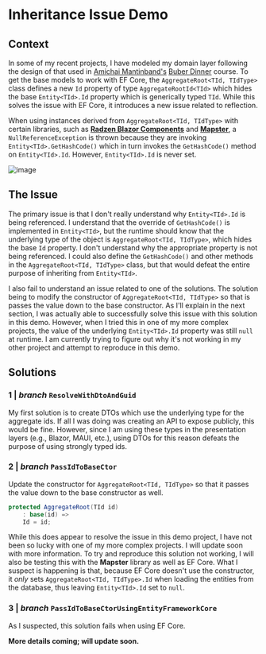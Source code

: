 # Inheritance Issue Demo

## Context

In some of my recent projects, I have modeled my domain layer following the design of that used
in [Amichai Mantinband's](https://x.com/amantinband) [Buber Dinner](https://youtube.com/playlist?list=PLzYkqgWkHPKBcDIP5gzLfASkQyTdy0t4k&si=YlTOUo812NxGpUCP)
course. To get the base models to work with EF Core, the `AggregateRoot<TId, TIdType>` class defines a new `Id` property of type `AggregateRootId<TId>` which
hides the base `Entity<TId>.Id` property which is generically typed `TId`. While this solves the issue with EF Core, it introduces a new issue related to
reflection.

When using instances derived from `AggregateRoot<TId, TIdType>` with certain libraries, such as **[Radzen Blazor Components](https://blazor.radzen.com/docs/)**
and **[Mapster](https://github.com/MapsterMapper/Mapster)**, a `NullReferenceException` is thrown because they are invoking `Entity<TId>.GetHashCode()`
which in turn invokes the `GetHashCode()` method on `Entity<TId>.Id`. However, `Entity<TId>.Id` is never set.

![image](https://github.com/JustinErdmier/InheritanceIssueDemo/assets/48148443/63ec5452-9e5a-45e6-be38-57997849bab7)

## The Issue

The primary issue is that I don't really understand why `Entity<TId>.Id` is being referenced. I understand that the override of `GetHashCode()` is
implemented in `Entity<TId>`, but the runtime should know that the underlying type of the object is `AggregateRoot<TId, TIdType>`, which hides the base `Id`
property. I don't understand why the appropriate property is not being referenced. I could also define the `GetHashCode()` and other methods in the
`AggregateRoot<TId, TIdType>` class, but that would defeat the entire purpose of inheriting from `Entity<TId>`.

I also fail to understand an issue related to one of the solutions. The solution being to modify the constructor of `AggregateRoot<TId, TIdType>` so that is
passes the value down to the base constructor. As I'll explain in the next section, I was actually able to successfully solve this issue with this solution
in this demo. However, when I tried this in one of my more complex projects, the value of the underlying `Entity<TId>.Id` property was still `null` at
runtime. I am currently trying to figure out why it's not working in my other project and attempt to reproduce in this demo.

## Solutions

### 1 | _branch_ `ResolveWithDtoAndGuid`

My first solution is to create DTOs which use the underlying type for the aggregate ids. If all I was doing was creating an API to expose publicly, this
would be fine. However, since I am using these types in the presentation layers (e.g., Blazor, MAUI, etc.), using DTOs for this reason defeats the purpose of
using strongly typed ids.

### 2 | _branch_ `PassIdToBaseCtor`

Update the constructor for `AggregateRoot<TId, TIdType>` so that it passes the value down to the base constructor as well.

```csharp
protected AggregateRoot(TId id)
    : base(id) =>
    Id = id;
```

While this does appear to resolve the issue in this demo project, I have not been so lucky with one of my more complex projects. I will update soon with
more information. To try and reproduce this solution not working, I will also be testing this with the **Mapster** library as well as EF Core. What I
suspect is happening is that, because EF Core doesn't use the constructor, it _only_ sets `AggregateRoot<TId, TIdType>.Id` when loading the entities from
the database, thus leaving `Entity<TId>.Id` set to `null`.

### 3 | _branch_ `PassIdToBaseCtorUsingEntityFrameworkCore`

As I suspected, this solution fails when using EF Core.

**More details coming; will update soon.**
